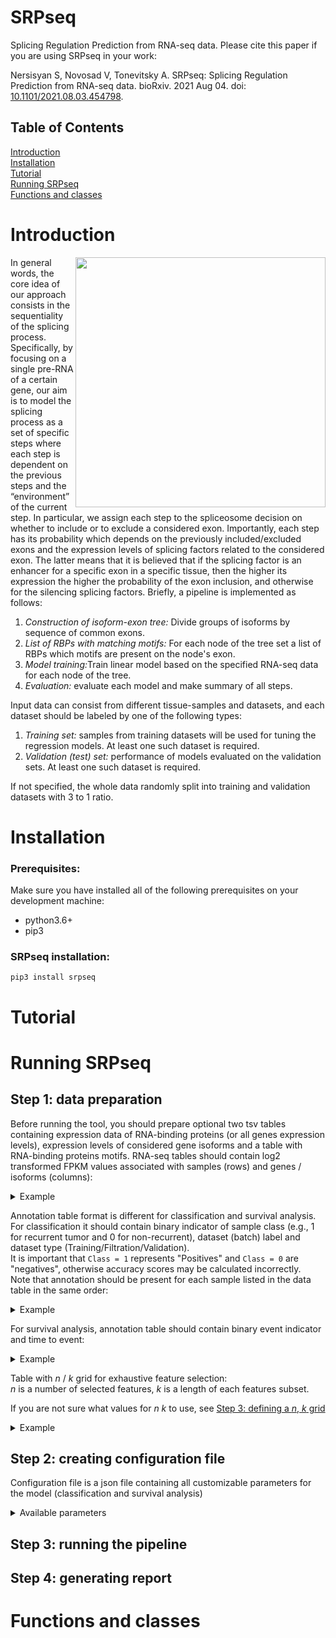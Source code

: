 # SRPseq

Splicing Regulation Prediction from RNA-seq data. Please cite this paper if you are using SRPseq in your work:

Nersisyan S, Novosad V, Tonevitsky A. SRPseq: Splicing Regulation Prediction from RNA-seq data. bioRxiv. 2021 Aug 04. doi: [10.1101/2021.08.03.454798](https://doi.org/10.1101/2021.08.03.454798).


## Table of Contents  
[Introduction](#introduction)  
[Installation](#installation)  
[Tutorial](#tutorial)  
[Running SRPseq](#running-srpseq)  
[Functions and classes](#functions-and-classes)  

# Introduction
<img align="right" width="400px" src="https:https://github.com/NovosadVictor/SRPseq/static/flowchart.png?raw=true">
<div>
<p>In general words, the core idea of our approach consists in the sequentiality of the splicing process. Specifically, by focusing on a single pre-RNA of a certain gene, our aim is to model the splicing process as a set of specific steps where each step is dependent on the previous steps and the “environment” of the current step. In particular, we assign each step to the spliceosome decision on whether to include or to exclude a considered exon. Importantly, each step has its probability which depends on the previously included/excluded exons and the expression levels of splicing factors related to the considered exon. The latter means that it is believed that if the splicing factor is an enhancer for a specific exon in a specific tissue, then the higher its expression the higher the probability of the exon inclusion, and otherwise for the silencing splicing factors. Briefly, a pipeline is implemented as follows:</p>
<ol>
  <li><i>Construction of isoform-exon tree:</i> Divide groups of isoforms by sequence of common exons.</li>
  <li><i>List of RBPs with matching motifs:</i> For each node of the tree set a list of RBPs which motifs are present on the node's exon.</li>
  <li><i>Model training:</i>Train linear model based on the specified RNA-seq data for each node of the tree.</li>
  <li><i>Evaluation:</i> evaluate each model and make summary of all steps.</li>
</ol>

Input data can consist from different tissue-samples and datasets, and each dataset should be labeled by one of the following types:
<ol>
<li><i>Training set:</i> samples from training datasets will be used for tuning the regression models. At least one such dataset is required.</li>
<li><i>Validation (test) set:</i> performance of models evaluated on the validation sets. At least one such dataset is required.</li>
</ol>

If not specified, the whole data randomly split into training and validation datasets with 3 to 1 ratio.

</div>

# Installation

### Prerequisites:
Make sure you have installed all of the following prerequisites on your development machine:
  - python3.6+  
  - pip3


### SRPseq installation:  
`pip3 install srpseq`

# Tutorial


# Running SRPseq

## Step 1: data preparation

Before running the tool, you should prepare optional two tsv tables containing expression data of RNA-binding proteins (or all genes expression levels), expression levels of considered gene isoforms and a table with RNA-binding proteins motifs. RNA-seq tables should contain log2 transformed FPKM values associated with samples (rows) and genes / isoforms (columns):

<details>
  <summary>Example</summary>
  
  |            | RBP_1 | RBP_2 |
  | ---------- | --------- | --------- |
  | Sample 1   | 17.17     | 365.1     |
  | Sample 2   | 56.99     | 123.9     |
  | ...        |           |           |
  | Sample 98  | 22.22     | 123.4     |
  | Sample 99  | 23.23     | 567.8     |
  | ...        |           |           |
  | Sample 511 | 10.82     | 665.8     |
  | Sample 512 | 11.11     | 200.2     |
</details>


Annotation table format is different for classification and survival analysis. For classification it should contain binary indicator of sample class (e.g., 1 for recurrent tumor and 0 for non-recurrent), dataset (batch) label and dataset type (Training/Filtration/Validation).  
It is important that `Class = 1` represents "Positives" and `Class = 0` are "negatives", otherwise accuracy scores may be calculated incorrectly.   
Note that annotation should be present for each sample listed in the data table in the same order:

<details>
  <summary>Example</summary>
  
  |            | Class | Dataset  | Dataset type |
  | ---------- | ----- | -------- | ------------ |
  | Sample 1   | 1     | GSE3494  | Training     |
  | Sample 2   | 0     | GSE3494  | Training     |
  | ...        |       |          |              |
  | Sample 98  | 0     | GSE12093 | Filtration   |
  | Sample 99  | 0     | GSE12093 | Filtration   |
  | ...        |       |          |              |
  | Sample 511 | 1     | GSE1456  | Validation   |
  | Sample 512 | 1     | GSE1456  | Validation   |
</details>


For survival analysis, annotation table should contain binary event indicator and time to event:
<details>
  <summary>Example</summary>
  
  |            | Event | Time to event | Dataset  | Dataset type |
  | ---------- | ----- | ------------- | -------- | ------------ |
  | Sample 1   | 1     | 100.1         | GSE3494  | Training     |
  | Sample 2   | 0     | 500.2         | GSE3494  | Training     |
  | ...        |       |               |          |              |
  | Sample 98  | 0     | 623.9         | GSE12093 | Filtration   |
  | Sample 99  | 0     | 717.1         | GSE12093 | Filtration   |
  | ...        |       |               |          |              |
  | Sample 511 | 1     | 40.5          | GSE1456  | Validation   |
  | Sample 512 | 1     | 66.7          | GSE1456  | Validation   |
</details>


Table with *n* / *k* grid for exhaustive feature selection:  
*n* is a number of selected features, *k* is a length of each features subset.  

If you are not sure what values for *n* *k* to use, see [Step 3: defining a *n*, *k* grid](#step-3-defining-a-n-k-grid)  

<details>
  <summary>Example</summary> 
   
  | n   | k   |  
  | --- | --- |  
  | 100 | 1   |  
  | 100 | 2   |  
  | ... | ... |  
  | 20  | 5   |  
  | 20  | 10  |  
  | 20  | 15  |  
</details>


## Step 2: creating configuration file

Configuration file is a json file containing all customizable parameters for the model (classification and survival analysis)  

<details>
  <summary>Available parameters</summary> 

  🔴!NOTE! - All paths to files / directories can be either relative to the configuration file directory or absolute paths 
  * `data_path`
      Path to csv table of the data.

  * `annotation_path`
      Path to csv table of the data annotation.

  * `n_k_path`
      Path to a *n*/*k* grid file.

  * `output_dir`
      Path to directory for output files. If it doesn't exist, it will be created.

  * `feature_pre_selector`  
      Name of feature pre-selection function from [feature pre-selectors section](#functions-and-classes).

  * `feature_pre_selector_kwargs`  
      Object/Dictionary of keyword arguments for feature pre-selector function.

  * `feature_selector`  
      Name of feature selection function from [feature selectors section](#functions-and-classes).

  * `feature_selector_kwargs`  
      Object/Dictionary of keyword arguments for feature selector function. Boolean `use_filtration` indicates whether to use *Filtration* dataset besides *Training* dataset for the selector function.

  * `preprocessor`
      Name of class for data preprocessing from [sklearn.preprocessing](https://scikit-learn.org/stable/modules/preprocessing.html).

  * `preprocessor_kwargs`
      Object/Dictionary of keyword arguments for preprocessor class initialization.  
      If you are using `sklearn` model, use `kwargs` parameters from the documentation of the model.

  * `model`  
      Name of class for classification / survival analysis from [Classifiers / Regressors section](#functions-and-classes).

  * `model_kwargs`
      Object/Dictionary of keyword arguments for model initialization.  
      If you are using `sklearn` model, use `kwargs` parameters from the documentation of the model.

  * `model_CV_ranges`
      Object/Dictionary defining model parameters which should be cross-validated. Keys are parameter names, values are lists for grid search.

  * `model_CV_folds`
      Number of folds for K-Folds cross-validation.

  * `scoring_functions`
      List with names for scoring functions (from [Accuracy scores section](#functions-and-classes)) which will be calculated for each model. If you need to pass parameters to the function (e.g. `year` in dynamic auc score), you can use object {"name": `function name`, "kwargs": `parameters object`}.

  * `main_scoring_function`
      Key from scoring_functions dict defining the "main" scoring function which will be optimized during cross-validation and will be used for model filtering.

  * `main_scoring_threshold`
      A number defining threshold for model filtering: models with score below this threshold on training/filtration sets will not be further evaluated.

  * `n_processes`
      Number of processes / threads to run on.
  
  * `random_state`
      Random seed (set to an arbitrary integer for reproducibility).

  * `verbose`
      If *true*, print running time for each pair of *n*, *k*.
</details>

## Step 3: running the pipeline

## Step 4: generating report


# Functions and classes


